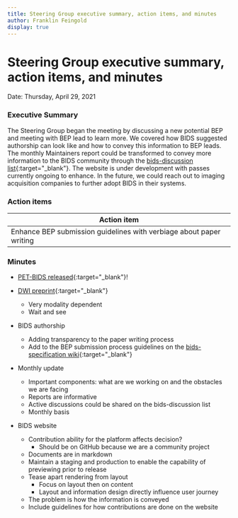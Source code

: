 ```yaml
---
title: Steering Group executive summary, action items, and minutes
author: Franklin Feingold
display: true
---
```


# Steering Group executive summary, action items, and minutes

Date: Thursday, April 29, 2021

<!--more-->

### Executive Summary

The Steering Group began the meeting by discussing a new potential BEP and meeting with BEP lead to learn more. We covered how BIDS suggested authorship can look like and how to convey this information to BEP leads. The monthly Maintainers report could be transformed to convey more information to the BIDS community through the [bids-discussion list](https://groups.google.com/g/bids-discussion){:target="_blank"}. The website is under development with passes currently ongoing to enhance. In the future, we could reach out to imaging acquisition companies to further adopt BIDS in their systems. 

### Action items

| Action item |
| -------- |
| Enhance BEP submission guidelines with verbiage about paper writing      |


### Minutes

- [PET-BIDS released](https://bids-specification.readthedocs.io/en/stable/04-modality-specific-files/09-positron-emission-tomography.html){:target="_blank"}! 
- [DWI preprint](https://arxiv.org/abs/2103.14485?context=eess.IV){:target="_blank"} 
  - Very modality dependent
  - Wait and see
- BIDS authorship
  - Adding transparency to the paper writing process
  - Add to the BEP submission process guidelines on the [bids-specification wiki](https://github.com/bids-standard/bids-specification/wiki/BIDS-Extension-Proposal-(BEP)-submission-process){:target="_blank"}

- Monthly update
  - Important components: what are we working on and the obstacles we are facing
  - Reports are informative
  - Active discussions could be shared on the bids-discussion list
  - Monthly basis 
- BIDS website
  - Contribution ability for the platform affects decision?
    - Should be on GitHub because we are a community project
  - Documents are in markdown
  - Maintain a staging and production to enable the capability of previewing prior to release
  - Tease apart rendering from layout
    - Focus on layout then on content
    - Layout and information design directly influence user journey
  - The problem is how the information is conveyed
  - Include guidelines for how contributions are done on the website
